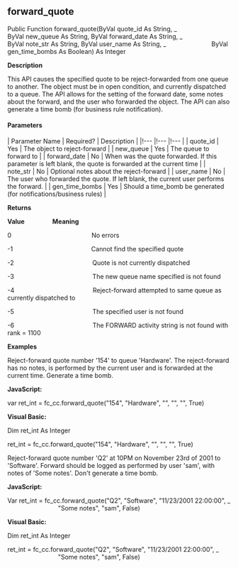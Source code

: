forward_quote
-------------

Public Function forward_quote(ByVal quote_id As String, _
                         ByVal new_queue As String, ByVal forward_date As String, _
                         ByVal note_str As String, ByVal user_name As String, _
                         ByVal gen_time_bombs As Boolean) As Integer

**Description**

This API causes the specified quote to be reject-forwarded from one queue to another. The object must be in open condition, and currently dispatched to a queue. The API allows for the setting of the forward date, some notes about the forward, and the user who forwarded the object. The API can also generate a time bomb (for business rule notification).

#### Parameters

| Parameter Name | Required? | Description |
|!--- |!--- |!--- |
| quote_id | Yes | The object to reject-forward |
| new_queue | Yes | The queue to forward to |
| forward_date | No | When was the quote forwarded. If this parameter is left blank, the quote is forwarded at the current time |
| note_str | No | Optional notes about the reject-forward |
| user_name | No | The user who forwarded the quote. If left blank, the current user performs the forward. |
| gen_time_bombs | Yes | Should a time_bomb be generated (for notifications/business rules) |

**Returns**

**Value**                **Meaning**

0                                              No errors

-1                                             Cannot find the specified quote

-2                                             Quote is not currently dispatched

-3                                             The new queue name specified is not found

-4                                             Reject-forward attempted to same queue as currently dispatched to

-5                                             The specified user is not found

-6                                             The FORWARD activity string is not found with rank = 1100

**Examples**

 Reject-forward quote number '154' to queue 'Hardware'. The reject-forward has no notes, is performed by the current user and is forwarded at the current time. Generate a time bomb.

**JavaScript:**

var ret_int = fc_cc.forward_quote("154", "Hardware", "", "", "", True)

**Visual Basic:**

Dim ret_int As Integer

ret_int = fc_cc.forward_quote("154", "Hardware", "", "", "", True)

 Reject-forward quote number 'Q2' at 10PM on November 23rd of 2001 to 'Software'. Forward should be logged as performed by user 'sam', with notes of 'Some notes'. Don't generate a time bomb.

**JavaScript:**

Var ret_int = fc_cc.forward_quote("Q2", "Software", "11/23/2001 22:00:00", _
                             "Some notes", "sam", False)

 **Visual Basic:**

Dim ret_int As Integer

ret_int = fc_cc.forward_quote("Q2", "Software", "11/23/2001 22:00:00", _
                             "Some notes", "sam", False)